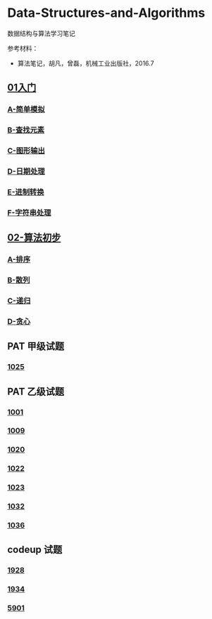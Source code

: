 # Data-Structures-and-Algorithms

数据结构与算法学习笔记

参考材料：

- 算法笔记，胡凡，曾磊，机械工业出版社，2016.7

## [01入门](01-入门)

### [A-简单模拟](01-入门/A-简单模拟)

### [B-查找元素](01-入门/B-查找元素)

### [C-图形输出](01-入门/C-图形输出)

### [D-日期处理](01-入门/D-日期处理)

### [E-进制转换](01-入门/E-进制转换)

### [F-字符串处理](01-入门/F-字符串处理)

## [02-算法初步](02-算法初步)

### [A-排序](02-算法初步/A-排序)

### [B-散列](02-算法初步/B-散列)

### [C-递归](02-算法初步/C-递归)

### [D-贪心](02-算法初步/D-贪心)

## PAT 甲级试题

### [1025](02-算法初步/A-排序/e-PAT-A1025.cpp)

## PAT 乙级试题

### [1001](01-入门/A-简单模拟/a-PAT-B1001.cpp)

### [1009](01-入门/F-字符串处理/b-PAT-B1009.cpp)

### [1020](02-算法初步/D-贪心/b-PAT-B1020.cc)

### [1022](01-入门/E-进制转换/a-PAT-B1022.cpp)

### [1023](02-算法初步/D-贪心/c-PAT-B1023.cc)

### [1032](01-入门/A-简单模拟/b-PAT-B1032.cpp)

### [1036](01-入门/C-图形输出/a-PAT-B1036.cpp)

## codeup 试题

### [1928](01-入门/D-日期处理/a-codeup-1928.cpp)

### [1934](01-入门/B-查找元素/a-codeup-1934.cpp)

### [5901](01-入门/F-字符串处理/a-codeup-5901.cpp)
